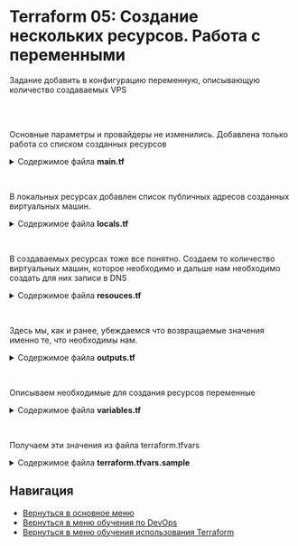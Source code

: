 Terraform 05: Создание нескольких ресурсов. Работа с переменными
===

<p>Задание добавить в конфигурацию переменную, описывающую количество создаваемых VPS</p><br><br>
<p>Основные параметры и провайдеры не изменились. Добавлена только работа со списком созданных ресурсов</p>

<details>
<summary>Содержимое файла <b>main.tf</b></summary>

```yml
terraform {
  required_providers {
    digitalocean = {
      source = "digitalocean/digitalocean"
      version = "~> 2.0"
    }
    aws = {
      source = "hashicorp/aws"
      version = "4.52.0"
    }
  }
}

provider "digitalocean" {
  token = var.do_token
}

provider "aws" {
  access_key = "${var.aws_access_key}"
  secret_key = "${var.aws_secret_key}"
  region     = "us-east-1"
}

```

</details>

<br><p>В локальных ресурсах добавлен список публичных адресов созданных виртуальных машин.</p>

<details>
<summary>Содержимое файла <b>locals.tf</b></summary>

```yml
locals {
  do_vm_sizes = {
    nano      = "s-1vcpu-1gb"
    micro     = "s-2vcpu-2gb"
    small     = "s-2vcpu-4gb"
    medium    = "s-4vcpu-8gb"
    large     = "s-6vcpu-16gb"
    x-large   = "s-8vcpu-32gb"
    xx-large  = "s-16vcpu-64gb"
    xxx-large = "s-24vcpu-128gb"
    maximum   = "s-32vcpu-192gb"
  }

  do_regions = {
    new_york_1    = "nyc1"
    new_york_3    = "nyc3"
    san_francisco = "sfo3"
    amsterdam     = "ams3"
    singapore     = "sgp1"
    london        = "lon1"
    frankfurt     = "fra1"
    toronto       = "tor1"
    india         = "blr1"
  }

  do_vps_user_name = split("_", split(":", var.tag_user_email)[1])[0]
  do_vm_ip = digitalocean_droplet.srv[*].ipv4_address
}

```

</details>

<br><p>В создаваемых ресурсах тоже все понятно. Создаем то количество виртуальных машин, которое необходимо и дальше нам необходимо создать для них записи в DNS</p>

<details>
<summary>Содержимое файла <b>resouces.tf</b></summary>

```yml
resource "digitalocean_droplet" "srv" {
  count    = var.do_vm_count
  image    = var.do_vm_img
  name     = join("", [var.do_vm_name, count.index])
  region   = local.do_regions.frankfurt
  size     = local.do_vm_sizes.nano
  tags     = [var.tag_cources, var.tag_task, var.tag_user_email]
  ssh_keys = [data.digitalocean_ssh_key.shared.id, digitalocean_ssh_key.user.id]
}

data "digitalocean_ssh_key" "shared" {
  name = var.ssh_pub_key_shared
}

resource "digitalocean_ssh_key" "user" {
  name       = "Terraform user key"
  public_key = file(var.ssh_pub_key_user)
}

data "aws_route53_zone" "aws_zone" {
  name = var.aws_zone
}

resource "aws_route53_record" "srv_rec" {
  count = var.do_vm_count
  zone_id = data.aws_route53_zone.aws_zone.zone_id
  name    = "${local.do_vps_user_name}-${count.index}"
  type    = "A"
  ttl     = 300
  records = [local.do_vm_ip[count.index]]
}

```

</details>

<br><p>Здесь мы, как и ранее, убеждаемся что возвращаемые значения именно те, что необходимы нам.</p>

<details>
<summary>Содержимое файла <b>outputs.tf</b></summary>

```yml
output "srv_public_info" {
  description = "DigitalOcean output IPv4 public address"
  value = {
    for index, droplet in digitalocean_droplet.srv :
      droplet.name => {
        dns_record = aws_route53_record.srv_rec[index].name
        ip = droplet.ipv4_address
      }
  }
}

output "local_ip_list" {
  value = local.do_vm_ip
}

```

</details>

<br><p>Описываем необходимые для создания ресурсов переменные</p>

<details>
<summary>Содержимое файла <b>variables.tf</b></summary>

```yml
variable "do_token" {
  type = string
  sensitive = true
}

variable "ssh_pub_key_shared" {
  type = string
  sensitive = true
}

variable "ssh_pub_key_user" {
  type = string
  sensitive = true
}

variable "tag_task" {
  type = string
}

variable "tag_user_email" {
  type = string
}

variable "tag_cources" {
  type = string
}

variable "do_vm_name" {
  type = string
  default = "test"
}

variable "do_vm_img" {
  type = string
  default = "ubuntu-20-04-x64"
}

variable "do_vm_count" {
  type = number
  default = 1
}

variable "aws_zone" {
  type = string
}

variable "aws_access_key" {
  type = string
  sensitive = true
}

variable "aws_secret_key" {
  type = string
  sensitive = true
}

```

</details>

<br><p>Получаем эти значения из файла terraform.tfvars</p>

<details>
<summary>Содержимое файла <b>terraform.tfvars.sample</b></summary>

```yml
tag_cources = "cources:your_cources"
tag_task = "task_name:your_task"
tag_user_email = "user_email:name_at_1_com"

ssh_pub_key_shared = "REBRAIN_SSH_KEY"
ssh_pub_key_user = "PATH_to_YOUR_SSH_KEY"

do_token = "your_token"
do_vm_name = "do_vm-name"
do_vm_img = "ubuntu-20-04-x64"
do_vm_count = number_vm_for_create

aws_access_key = "your_aws_access_key"
aws_secret_key = "your_aws_secret_key"
aws_zone = "example.net"

```

</details>

Навигация
---

* [Вернуться в основное меню](../../README.md)
* [Вернуться в меню обучения по DevOps](../README.md)
* [Вернуться в меню обучения использования Terraform](./README.md)
